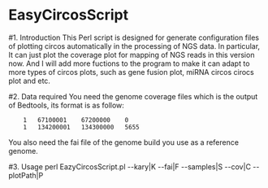 EasyCircosScript
===

#1. Introduction
This Perl script is designed for generate configuration files of plotting circos automatically in the processing of NGS data. In particular, It can just plot the coverage plot for mapping of NGS reads in this version now. And I will add more fuctions to the program to make it can adapt to more types of circos plots, such as gene fusion plot, miRNA circos cirocs plot and etc.

#2. Data required
You need the genome coverage files which is the output of Bedtools, its format is as follow:

		1	67100001	67200000	0
		1	134200001	134300000	5655

You also need the fai file of the genome build you use as a reference genome.

#3. Usage
	perl EazyCircosScript.pl --kary|K <genome name> --fai|F <fasta index file> --samples|S <sample name> --cov|C <path to coverage file> --plotPath|P <path to plot Circos>

	
